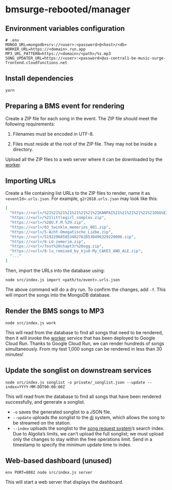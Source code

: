 # bmsurge-rebooted/manager

## Environment variables configuration

```
# .env
MONGO_URL=mongodb+srv://<user>:<password>@<host>/<db>
WORKER_URL=https://<domain>.run.app
MP3_URL_PATTERN=https://<domain>/<path>/%s.mp3
SONG_UPDATER_URL=https://<user>:<password>@us-central1-be-music-surge-frontend.cloudfunctions.net
```

## Install dependencies

```
yarn
```

## Preparing a BMS event for rendering

Create a ZIP file for each song in the event. The ZIP file should meet the
following requirements:

1. Filenames must be encoded in UTF-8.

2. Files must reside at the root of the ZIP file. They may not be inside a
   directory.

Upload all the ZIP files to a web server where it can be downloaded by the
[worker](../worker).

## Importing URLs

Create a file containing list URLs to the ZIP files to render, name it as
`<eventId>.urls.json`. For example, `g2r2018.urls.json` may look like this:

```json
[
  "https://<url>/%21%21%21%21%21%21%21%21KANPAI%21%21%21%21%21%21OGG%E3%81%A0%E3%81%9E.zip",
  "https://<url>/%21littlegirl_complex.zip",
  "https://<url>/%28U.F.M.%29.zip",
  "https://<url>/03_twinkle_memories_001.zip",
  "https://<url>/5-Acht-Omegatische_Liebe.zip",
  "https://<url>/5192296858534827628530496329220096.zip",
  "https://<url>/6-LU-zemerim.zip",
  "https://<url>/7ost%20chapt3r%20ogg.zip",
  "https://<url>/8-lu_remixed_by_kju8-My_CAKES_AND_ALE.zip",
  "..."
]
```

Then, import the URLs into the database using:

```
node src/index.js import <path/to/event>.urls.json
```

The above command will do a dry run. To confirm the changes, add `-f`. This will
import the songs into the MongoDB database.

## Render the BMS songs to MP3

```
node src/index.js work
```

This will read from the database to find all songs that need to be rendered,
then it will invoke the [worker](../worker) service that has been deployed to
Google Cloud Run. Thanks to Google Cloud Run, we can render hundreds of songs
simultaneously. From my test 1,000 songs can be rendered in less than 30
minutes!

## Update the songlist on downstream services

```
node src/index.js songlist -o private/_songlist.json --update --index=YYYY-MM-DDT00:00:00Z
```

This will read from the database to find all songs that have been rendered
successfully, and generate a songlist.

- `-o` saves the generated songlist to a JSON file.
- `--update` uploads the songlist to the [dj](../dj/) system, which allows the
  song to be streamed on the station.
- `--index` uploads the songlist to the
  [song request system](https://github.com/bemusic/bmsurge-music-request)’s
  search index. Due to Algolia’s limits, we can’t upload the full songlist; we
  must upload only the changes to stay within the free operations limit. Send in
  a timestamp to specify the minimum update time to index.

## Web-based dashboard (unused)

```
env PORT=8082 node src/index.js server
```

This will start a web server that displays the dashboard.
